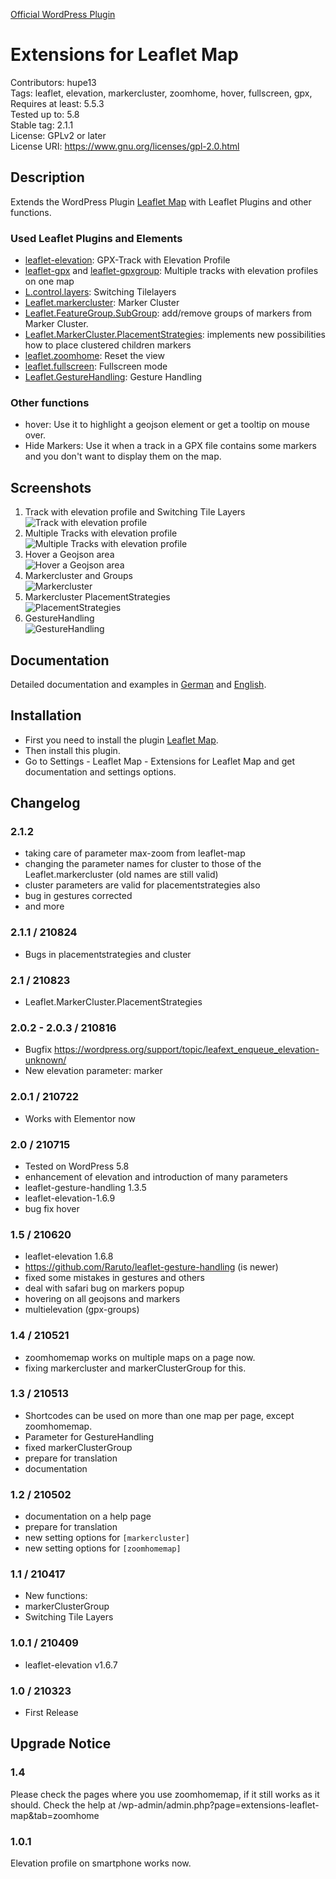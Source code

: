<a href="https://wordpress.org/plugins/extensions-leaflet-map/">Official WordPress Plugin</a>

# Extensions for Leaflet Map

Contributors: hupe13  
Tags: leaflet, elevation, markercluster, zoomhome, hover, fullscreen, gpx,  
Requires at least: 5.5.3  
Tested up to: 5.8  
Stable tag: 2.1.1  
License: GPLv2 or later  
License URI: https://www.gnu.org/licenses/gpl-2.0.html  

## Description

Extends the WordPress Plugin <a href="https://wordpress.org/plugins/leaflet-map/">Leaflet Map</a> with Leaflet Plugins and other functions.

### Used Leaflet Plugins and Elements

*   [leaflet-elevation](https://github.com/Raruto/leaflet-elevation): GPX-Track with Elevation Profile
*   [leaflet-gpx](https://github.com/mpetazzoni/leaflet-gpx) and [leaflet-gpxgroup](https://github.com/Raruto/leaflet-elevation/blob/master/libs/leaflet-gpxgroup.js): Multiple tracks with elevation profiles on one map
*   [L.control.layers](https://leafletjs.com/examples/layers-control/): Switching Tilelayers
*   [Leaflet.markercluster](https://github.com/Leaflet/Leaflet.markercluster): Marker Cluster
*   [Leaflet.FeatureGroup.SubGroup](https://github.com/ghybs/Leaflet.FeatureGroup.SubGroup):  add/remove groups of markers from Marker Cluster.
*	[Leaflet.MarkerCluster.PlacementStrategies](https://github.com/adammertel/Leaflet.MarkerCluster.PlacementStrategies):  implements new possibilities how to place clustered children markers
*   [leaflet.zoomhome](https://github.com/torfsen/leaflet.zoomhome): Reset the view
*   [leaflet.fullscreen](https://github.com/brunob/leaflet.fullscreen): Fullscreen mode
*   [Leaflet.GestureHandling](https://github.com/Raruto/leaflet-gesture-handling): Gesture Handling

### Other functions

*   hover: Use it to highlight a geojson element or get a tooltip on mouse over.
*   Hide Markers: Use it when a track in a GPX file contains some markers and you don't want to display them on the map.

## Screenshots

1. Track with elevation profile and Switching Tile Layers <br>![Track with elevation profile](.wordpress-org/screenshot-1.png)
2. Multiple Tracks with elevation profile<br>![Multiple Tracks with elevation profile](.wordpress-org/screenshot-2.png)
3. Hover a Geojson area <br>![Hover a Geojson area](.wordpress-org/screenshot-3.png)
4. Markercluster and Groups <br>![Markercluster](.wordpress-org/screenshot-4.png)
5. Markercluster PlacementStrategies <br>![PlacementStrategies](.wordpress-org/screenshot-5.png)
6. GestureHandling <br>![GestureHandling](.wordpress-org/screenshot-6.png)

## Documentation

Detailed documentation and examples in <a href="https://leafext.de/">German</a> and <a href="https://leafext.de/en/">English</a>.

## Installation

* First you need to install the plugin <a href="https://wordpress.org/plugins/leaflet-map/">Leaflet Map</a>.
* Then install this plugin.
* Go to Settings - Leaflet Map - Extensions for Leaflet Map and get documentation and settings options.

## Changelog

### 2.1.2
* taking care of parameter max-zoom from leaflet-map
* changing the parameter names for cluster to those of the Leaflet.markercluster (old names are still valid)
* cluster parameters are valid for placementstrategies also
* bug in gestures corrected
* and more

### 2.1.1 / 210824
* Bugs in placementstrategies and cluster

### 2.1 / 210823
* Leaflet.MarkerCluster.PlacementStrategies

### 2.0.2 - 2.0.3 / 210816
* Bugfix https://wordpress.org/support/topic/leafext_enqueue_elevation-unknown/
* New elevation parameter: marker

### 2.0.1 / 210722
* Works with Elementor now

### 2.0 / 210715
* Tested on WordPress 5.8
* enhancement of elevation and introduction of many parameters
* leaflet-gesture-handling 1.3.5
* leaflet-elevation-1.6.9
* bug fix hover

### 1.5 / 210620
* leaflet-elevation 1.6.8
* https://github.com/Raruto/leaflet-gesture-handling (is newer)
* fixed some mistakes in gestures and others
* deal with safari bug on markers popup
* hovering on all geojsons and markers
* multielevation (gpx-groups)

### 1.4 / 210521
* zoomhomemap works on multiple maps on a page now.
* fixing markercluster and markerClusterGroup for this.

### 1.3 / 210513
* Shortcodes can be used on more than one map per page, except zoomhomemap.  
* Parameter for GestureHandling  
* fixed markerClusterGroup  
* prepare for translation
* documentation

### 1.2 / 210502
* documentation on a help page
* prepare for translation
* new setting options for <code>[markercluster]</code>
* new setting options for <code>[zoomhomemap]</code>

### 1.1 / 210417
* New functions:
* markerClusterGroup
* Switching Tile Layers

### 1.0.1 / 210409
* leaflet-elevation v1.6.7

### 1.0 / 210323
* First Release

## Upgrade Notice

### 1.4
Please check the pages where you use zoomhomemap, if it still works as it should.
Check the help at /wp-admin/admin.php?page=extensions-leaflet-map&tab=zoomhome

### 1.0.1
Elevation profile on smartphone works now.
